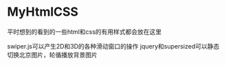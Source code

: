 # MyHtmlCSS
平时想到的看到的一些html和css的有用样式都会放在这里

swiper.js可以产生2D和3D的各种滑动窗口的操作
jquery和supersized可以静态切换北京图片，轮循播放背景图片
